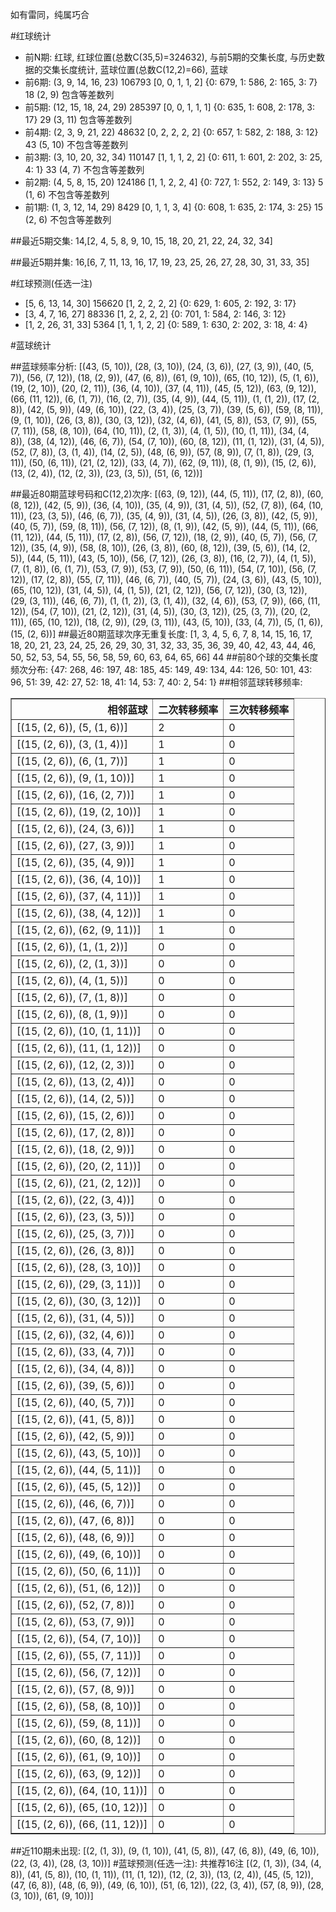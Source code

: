 <!-- 
.. title: 大乐透16122期(2016-10-17)数据分析报告
.. slug: dlott-16122-2016-10-17-report
.. date: 2016-10-18 08:00:00 UTC+08:00
.. tags: Lottery
.. link: 
.. description: 
.. type: text
-->

如有雷同，纯属巧合

<!-- TEASER_END-->

#红球统计

- 前N期: 红球, 红球位置(总数C(35,5)=324632), 与前5期的交集长度, 与历史数据的交集长度统计, 蓝球位置(总数C(12,2)=66), 蓝球
- 前6期: (3, 9, 14, 16, 23) 106793 [0, 0, 1, 1, 2] {0: 679, 1: 586, 2: 165, 3: 7} 18 (2, 9) 包含等差数列
- 前5期: (12, 15, 18, 24, 29) 285397 [0, 0, 1, 1, 1] {0: 635, 1: 608, 2: 178, 3: 17} 29 (3, 11) 包含等差数列
- 前4期: (2, 3, 9, 21, 22) 48632 [0, 2, 2, 2, 2] {0: 657, 1: 582, 2: 188, 3: 12} 43 (5, 10) 不包含等差数列
- 前3期: (3, 10, 20, 32, 34) 110147 [1, 1, 1, 2, 2] {0: 611, 1: 601, 2: 202, 3: 25, 4: 1} 33 (4, 7) 不包含等差数列
- 前2期: (4, 5, 8, 15, 20) 124186 [1, 1, 2, 2, 4] {0: 727, 1: 552, 2: 149, 3: 13} 5 (1, 6) 不包含等差数列
- 前1期: (1, 3, 12, 14, 29) 8429 [0, 1, 1, 3, 4] {0: 608, 1: 635, 2: 174, 3: 25} 15 (2, 6) 不包含等差数列

##最近5期交集:
14,[2, 4, 5, 8, 9, 10, 15, 18, 20, 21, 22, 24, 32, 34]

##最近5期并集:
16,[6, 7, 11, 13, 16, 17, 19, 23, 25, 26, 27, 28, 30, 31, 33, 35]

#红球预测(任选一注)

- [5, 6, 13, 14, 30] 156620 [1, 2, 2, 2, 2] {0: 629, 1: 605, 2: 192, 3: 17}
- [3, 4, 7, 16, 27] 88336 [1, 2, 2, 2, 2] {0: 701, 1: 584, 2: 146, 3: 12}
- [1, 2, 26, 31, 33] 5364 [1, 1, 1, 2, 2] {0: 589, 1: 630, 2: 202, 3: 18, 4: 4}

#蓝球统计

##蓝球频率分析:
[(43, (5, 10)), (28, (3, 10)), (24, (3, 6)), (27, (3, 9)), (40, (5, 7)), (56, (7, 12)), (18, (2, 9)), (47, (6, 8)), (61, (9, 10)), (65, (10, 12)), (5, (1, 6)), (19, (2, 10)), (20, (2, 11)), (36, (4, 10)), (37, (4, 11)), (45, (5, 12)), (63, (9, 12)), (66, (11, 12)), (6, (1, 7)), (16, (2, 7)), (35, (4, 9)), (44, (5, 11)), (1, (1, 2)), (17, (2, 8)), (42, (5, 9)), (49, (6, 10)), (22, (3, 4)), (25, (3, 7)), (39, (5, 6)), (59, (8, 11)), (9, (1, 10)), (26, (3, 8)), (30, (3, 12)), (32, (4, 6)), (41, (5, 8)), (53, (7, 9)), (55, (7, 11)), (58, (8, 10)), (64, (10, 11)), (2, (1, 3)), (4, (1, 5)), (10, (1, 11)), (34, (4, 8)), (38, (4, 12)), (46, (6, 7)), (54, (7, 10)), (60, (8, 12)), (11, (1, 12)), (31, (4, 5)), (52, (7, 8)), (3, (1, 4)), (14, (2, 5)), (48, (6, 9)), (57, (8, 9)), (7, (1, 8)), (29, (3, 11)), (50, (6, 11)), (21, (2, 12)), (33, (4, 7)), (62, (9, 11)), (8, (1, 9)), (15, (2, 6)), (13, (2, 4)), (12, (2, 3)), (23, (3, 5)), (51, (6, 12))]

##最近80期蓝球号码和C(12,2)次序:
 [(63, (9, 12)), (44, (5, 11)), (17, (2, 8)), (60, (8, 12)), (42, (5, 9)), (36, (4, 10)), (35, (4, 9)), (31, (4, 5)), (52, (7, 8)), (64, (10, 11)), (23, (3, 5)), (46, (6, 7)), (35, (4, 9)), (31, (4, 5)), (26, (3, 8)), (42, (5, 9)), (40, (5, 7)), (59, (8, 11)), (56, (7, 12)), (8, (1, 9)), (42, (5, 9)), (44, (5, 11)), (66, (11, 12)), (44, (5, 11)), (17, (2, 8)), (56, (7, 12)), (18, (2, 9)), (40, (5, 7)), (56, (7, 12)), (35, (4, 9)), (58, (8, 10)), (26, (3, 8)), (60, (8, 12)), (39, (5, 6)), (14, (2, 5)), (44, (5, 11)), (43, (5, 10)), (56, (7, 12)), (26, (3, 8)), (16, (2, 7)), (4, (1, 5)), (7, (1, 8)), (6, (1, 7)), (53, (7, 9)), (53, (7, 9)), (50, (6, 11)), (54, (7, 10)), (56, (7, 12)), (17, (2, 8)), (55, (7, 11)), (46, (6, 7)), (40, (5, 7)), (24, (3, 6)), (43, (5, 10)), (65, (10, 12)), (31, (4, 5)), (4, (1, 5)), (21, (2, 12)), (56, (7, 12)), (30, (3, 12)), (29, (3, 11)), (46, (6, 7)), (1, (1, 2)), (3, (1, 4)), (32, (4, 6)), (53, (7, 9)), (66, (11, 12)), (54, (7, 10)), (21, (2, 12)), (31, (4, 5)), (30, (3, 12)), (25, (3, 7)), (20, (2, 11)), (65, (10, 12)), (18, (2, 9)), (29, (3, 11)), (43, (5, 10)), (33, (4, 7)), (5, (1, 6)), (15, (2, 6))]
##最近80期蓝球次序无重复长度:
 [1, 3, 4, 5, 6, 7, 8, 14, 15, 16, 17, 18, 20, 21, 23, 24, 25, 26, 29, 30, 31, 32, 33, 35, 36, 39, 40, 42, 43, 44, 46, 50, 52, 53, 54, 55, 56, 58, 59, 60, 63, 64, 65, 66] 44
##前80个球的交集长度频次分布:
{47: 268, 46: 197, 48: 185, 45: 149, 49: 134, 44: 126, 50: 101, 43: 96, 51: 39, 42: 27, 52: 18, 41: 14, 53: 7, 40: 2, 54: 1}
##相邻蓝球转移频率:
 <table border="1" class="table table-striped dataframe">
  <thead>
    <tr style="text-align: right;">
      <th>相邻蓝球</th>
      <th>二次转移频率</th>
      <th>三次转移频率</th>
    </tr>
  </thead>
  <tbody>
    <tr>
      <td>[(15, (2, 6)), (5, (1, 6))]</td>
      <td>2</td>
      <td>0</td>
    </tr>
    <tr>
      <td>[(15, (2, 6)), (3, (1, 4))]</td>
      <td>1</td>
      <td>0</td>
    </tr>
    <tr>
      <td>[(15, (2, 6)), (6, (1, 7))]</td>
      <td>1</td>
      <td>0</td>
    </tr>
    <tr>
      <td>[(15, (2, 6)), (9, (1, 10))]</td>
      <td>1</td>
      <td>0</td>
    </tr>
    <tr>
      <td>[(15, (2, 6)), (16, (2, 7))]</td>
      <td>1</td>
      <td>0</td>
    </tr>
    <tr>
      <td>[(15, (2, 6)), (19, (2, 10))]</td>
      <td>1</td>
      <td>0</td>
    </tr>
    <tr>
      <td>[(15, (2, 6)), (24, (3, 6))]</td>
      <td>1</td>
      <td>0</td>
    </tr>
    <tr>
      <td>[(15, (2, 6)), (27, (3, 9))]</td>
      <td>1</td>
      <td>0</td>
    </tr>
    <tr>
      <td>[(15, (2, 6)), (35, (4, 9))]</td>
      <td>1</td>
      <td>0</td>
    </tr>
    <tr>
      <td>[(15, (2, 6)), (36, (4, 10))]</td>
      <td>1</td>
      <td>0</td>
    </tr>
    <tr>
      <td>[(15, (2, 6)), (37, (4, 11))]</td>
      <td>1</td>
      <td>0</td>
    </tr>
    <tr>
      <td>[(15, (2, 6)), (38, (4, 12))]</td>
      <td>1</td>
      <td>0</td>
    </tr>
    <tr>
      <td>[(15, (2, 6)), (62, (9, 11))]</td>
      <td>1</td>
      <td>0</td>
    </tr>
    <tr>
      <td>[(15, (2, 6)), (1, (1, 2))]</td>
      <td>0</td>
      <td>0</td>
    </tr>
    <tr>
      <td>[(15, (2, 6)), (2, (1, 3))]</td>
      <td>0</td>
      <td>0</td>
    </tr>
    <tr>
      <td>[(15, (2, 6)), (4, (1, 5))]</td>
      <td>0</td>
      <td>0</td>
    </tr>
    <tr>
      <td>[(15, (2, 6)), (7, (1, 8))]</td>
      <td>0</td>
      <td>0</td>
    </tr>
    <tr>
      <td>[(15, (2, 6)), (8, (1, 9))]</td>
      <td>0</td>
      <td>0</td>
    </tr>
    <tr>
      <td>[(15, (2, 6)), (10, (1, 11))]</td>
      <td>0</td>
      <td>0</td>
    </tr>
    <tr>
      <td>[(15, (2, 6)), (11, (1, 12))]</td>
      <td>0</td>
      <td>0</td>
    </tr>
    <tr>
      <td>[(15, (2, 6)), (12, (2, 3))]</td>
      <td>0</td>
      <td>0</td>
    </tr>
    <tr>
      <td>[(15, (2, 6)), (13, (2, 4))]</td>
      <td>0</td>
      <td>0</td>
    </tr>
    <tr>
      <td>[(15, (2, 6)), (14, (2, 5))]</td>
      <td>0</td>
      <td>0</td>
    </tr>
    <tr>
      <td>[(15, (2, 6)), (15, (2, 6))]</td>
      <td>0</td>
      <td>0</td>
    </tr>
    <tr>
      <td>[(15, (2, 6)), (17, (2, 8))]</td>
      <td>0</td>
      <td>0</td>
    </tr>
    <tr>
      <td>[(15, (2, 6)), (18, (2, 9))]</td>
      <td>0</td>
      <td>0</td>
    </tr>
    <tr>
      <td>[(15, (2, 6)), (20, (2, 11))]</td>
      <td>0</td>
      <td>0</td>
    </tr>
    <tr>
      <td>[(15, (2, 6)), (21, (2, 12))]</td>
      <td>0</td>
      <td>0</td>
    </tr>
    <tr>
      <td>[(15, (2, 6)), (22, (3, 4))]</td>
      <td>0</td>
      <td>0</td>
    </tr>
    <tr>
      <td>[(15, (2, 6)), (23, (3, 5))]</td>
      <td>0</td>
      <td>0</td>
    </tr>
    <tr>
      <td>[(15, (2, 6)), (25, (3, 7))]</td>
      <td>0</td>
      <td>0</td>
    </tr>
    <tr>
      <td>[(15, (2, 6)), (26, (3, 8))]</td>
      <td>0</td>
      <td>0</td>
    </tr>
    <tr>
      <td>[(15, (2, 6)), (28, (3, 10))]</td>
      <td>0</td>
      <td>0</td>
    </tr>
    <tr>
      <td>[(15, (2, 6)), (29, (3, 11))]</td>
      <td>0</td>
      <td>0</td>
    </tr>
    <tr>
      <td>[(15, (2, 6)), (30, (3, 12))]</td>
      <td>0</td>
      <td>0</td>
    </tr>
    <tr>
      <td>[(15, (2, 6)), (31, (4, 5))]</td>
      <td>0</td>
      <td>0</td>
    </tr>
    <tr>
      <td>[(15, (2, 6)), (32, (4, 6))]</td>
      <td>0</td>
      <td>0</td>
    </tr>
    <tr>
      <td>[(15, (2, 6)), (33, (4, 7))]</td>
      <td>0</td>
      <td>0</td>
    </tr>
    <tr>
      <td>[(15, (2, 6)), (34, (4, 8))]</td>
      <td>0</td>
      <td>0</td>
    </tr>
    <tr>
      <td>[(15, (2, 6)), (39, (5, 6))]</td>
      <td>0</td>
      <td>0</td>
    </tr>
    <tr>
      <td>[(15, (2, 6)), (40, (5, 7))]</td>
      <td>0</td>
      <td>0</td>
    </tr>
    <tr>
      <td>[(15, (2, 6)), (41, (5, 8))]</td>
      <td>0</td>
      <td>0</td>
    </tr>
    <tr>
      <td>[(15, (2, 6)), (42, (5, 9))]</td>
      <td>0</td>
      <td>0</td>
    </tr>
    <tr>
      <td>[(15, (2, 6)), (43, (5, 10))]</td>
      <td>0</td>
      <td>0</td>
    </tr>
    <tr>
      <td>[(15, (2, 6)), (44, (5, 11))]</td>
      <td>0</td>
      <td>0</td>
    </tr>
    <tr>
      <td>[(15, (2, 6)), (45, (5, 12))]</td>
      <td>0</td>
      <td>0</td>
    </tr>
    <tr>
      <td>[(15, (2, 6)), (46, (6, 7))]</td>
      <td>0</td>
      <td>0</td>
    </tr>
    <tr>
      <td>[(15, (2, 6)), (47, (6, 8))]</td>
      <td>0</td>
      <td>0</td>
    </tr>
    <tr>
      <td>[(15, (2, 6)), (48, (6, 9))]</td>
      <td>0</td>
      <td>0</td>
    </tr>
    <tr>
      <td>[(15, (2, 6)), (49, (6, 10))]</td>
      <td>0</td>
      <td>0</td>
    </tr>
    <tr>
      <td>[(15, (2, 6)), (50, (6, 11))]</td>
      <td>0</td>
      <td>0</td>
    </tr>
    <tr>
      <td>[(15, (2, 6)), (51, (6, 12))]</td>
      <td>0</td>
      <td>0</td>
    </tr>
    <tr>
      <td>[(15, (2, 6)), (52, (7, 8))]</td>
      <td>0</td>
      <td>0</td>
    </tr>
    <tr>
      <td>[(15, (2, 6)), (53, (7, 9))]</td>
      <td>0</td>
      <td>0</td>
    </tr>
    <tr>
      <td>[(15, (2, 6)), (54, (7, 10))]</td>
      <td>0</td>
      <td>0</td>
    </tr>
    <tr>
      <td>[(15, (2, 6)), (55, (7, 11))]</td>
      <td>0</td>
      <td>0</td>
    </tr>
    <tr>
      <td>[(15, (2, 6)), (56, (7, 12))]</td>
      <td>0</td>
      <td>0</td>
    </tr>
    <tr>
      <td>[(15, (2, 6)), (57, (8, 9))]</td>
      <td>0</td>
      <td>0</td>
    </tr>
    <tr>
      <td>[(15, (2, 6)), (58, (8, 10))]</td>
      <td>0</td>
      <td>0</td>
    </tr>
    <tr>
      <td>[(15, (2, 6)), (59, (8, 11))]</td>
      <td>0</td>
      <td>0</td>
    </tr>
    <tr>
      <td>[(15, (2, 6)), (60, (8, 12))]</td>
      <td>0</td>
      <td>0</td>
    </tr>
    <tr>
      <td>[(15, (2, 6)), (61, (9, 10))]</td>
      <td>0</td>
      <td>0</td>
    </tr>
    <tr>
      <td>[(15, (2, 6)), (63, (9, 12))]</td>
      <td>0</td>
      <td>0</td>
    </tr>
    <tr>
      <td>[(15, (2, 6)), (64, (10, 11))]</td>
      <td>0</td>
      <td>0</td>
    </tr>
    <tr>
      <td>[(15, (2, 6)), (65, (10, 12))]</td>
      <td>0</td>
      <td>0</td>
    </tr>
    <tr>
      <td>[(15, (2, 6)), (66, (11, 12))]</td>
      <td>0</td>
      <td>0</td>
    </tr>
  </tbody>
</table>
##近110期未出现:
 [(2, (1, 3)), (9, (1, 10)), (41, (5, 8)), (47, (6, 8)), (49, (6, 10)), (22, (3, 4)), (28, (3, 10))]
#蓝球预测(任选一注):
共推荐16注
 [(2, (1, 3)), (34, (4, 8)), (41, (5, 8)), (10, (1, 11)), (11, (1, 12)), (12, (2, 3)), (13, (2, 4)), (45, (5, 12)), (47, (6, 8)), (48, (6, 9)), (49, (6, 10)), (51, (6, 12)), (22, (3, 4)), (57, (8, 9)), (28, (3, 10)), (61, (9, 10))]

